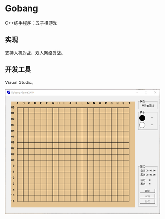 # Gobang
C++练手程序：五子棋游戏
## 实现
支持人机对战、双人网络对战。
## 开发工具
Visual Studio。

![image](https://github.com/walnut00/Gobang/blob/master/gobang.gif)
